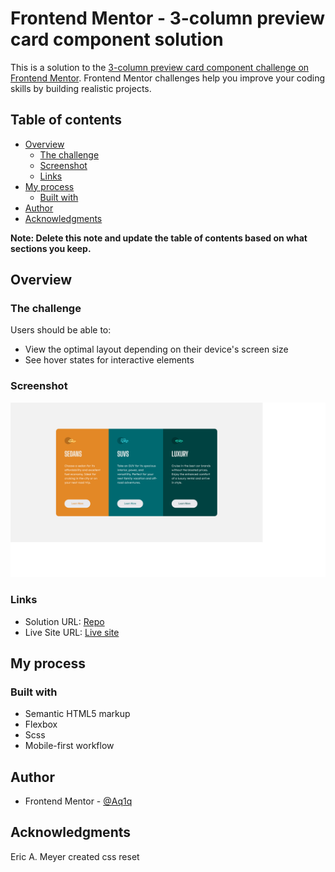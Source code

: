 # Frontend Mentor - 3-column preview card component solution

This is a solution to the [3-column preview card component challenge on Frontend Mentor](https://www.frontendmentor.io/challenges/3column-preview-card-component-pH92eAR2-). Frontend Mentor challenges help you improve your coding skills by building realistic projects. 

## Table of contents

- [Overview](#overview)
  - [The challenge](#the-challenge)
  - [Screenshot](#screenshot)
  - [Links](#links)
- [My process](#my-process)
  - [Built with](#built-with)
- [Author](#author)
- [Acknowledgments](#acknowledgments)

**Note: Delete this note and update the table of contents based on what sections you keep.**

## Overview

### The challenge

Users should be able to:

- View the optimal layout depending on their device's screen size
- See hover states for interactive elements

### Screenshot

![](./screenshot.png)

### Links

- Solution URL: [Repo](https://github.com/Aq1q/3-column-preview)
- Live Site URL: [Live site](https://aq1q.github.io/3-column-preview/)

## My process

### Built with

- Semantic HTML5 markup
- Flexbox
- Scss
- Mobile-first workflow

## Author

- Frontend Mentor - [@Aq1q](https://www.frontendmentor.io/profile/Aq1q)

## Acknowledgments

Eric A. Meyer created css reset